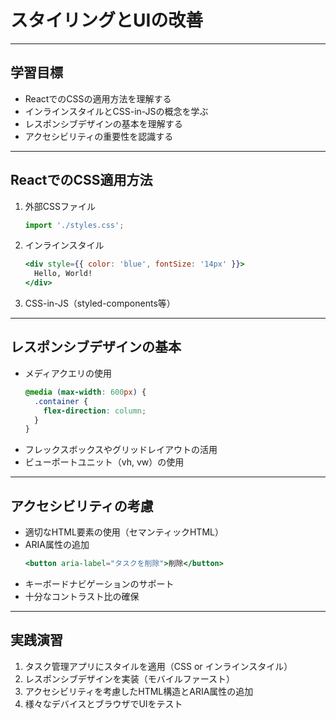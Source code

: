 # スタイリングとUIの改善

---

## 学習目標
- ReactでのCSSの適用方法を理解する
- インラインスタイルとCSS-in-JSの概念を学ぶ
- レスポンシブデザインの基本を理解する
- アクセシビリティの重要性を認識する

---

## ReactでのCSS適用方法
1. 外部CSSファイル
   ```jsx
   import './styles.css';
   ```
2. インラインスタイル
   ```jsx
   <div style={{ color: 'blue', fontSize: '14px' }}>
     Hello, World!
   </div>
   ```
3. CSS-in-JS（styled-components等）

---

## レスポンシブデザインの基本
- メディアクエリの使用
  ```css
  @media (max-width: 600px) {
    .container {
      flex-direction: column;
    }
  }
  ```
- フレックスボックスやグリッドレイアウトの活用
- ビューポートユニット（vh, vw）の使用

---

## アクセシビリティの考慮
- 適切なHTML要素の使用（セマンティックHTML）
- ARIA属性の追加
  ```jsx
  <button aria-label="タスクを削除">削除</button>
  ```
- キーボードナビゲーションのサポート
- 十分なコントラスト比の確保

---

## 実践演習
1. タスク管理アプリにスタイルを適用（CSS or インラインスタイル）
2. レスポンシブデザインを実装（モバイルファースト）
3. アクセシビリティを考慮したHTML構造とARIA属性の追加
4. 様々なデバイスとブラウザでUIをテスト
